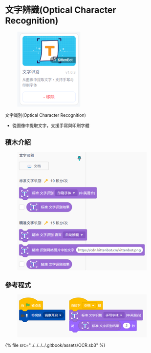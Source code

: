 # 文字辨識(Optical Character Recognition)

<figure><img src="../../../../.gitbook/assets/image (4) (1) (1) (1) (1) (1) (1) (1).png" alt=""><figcaption></figcaption></figure>

文字識別(Optical Character Recognition)

* 從圖像中提取文字，支援手寫與印刷字體

## 積木介紹

<figure><img src="../../../../.gitbook/assets/image (6) (1) (1) (1) (1) (1) (1).png" alt=""><figcaption></figcaption></figure>

## 參考程式

<figure><img src="../../../../.gitbook/assets/image (5) (1) (1) (1) (1) (1) (1).png" alt=""><figcaption></figcaption></figure>

{% file src="../../../../.gitbook/assets/OCR.sb3" %}

